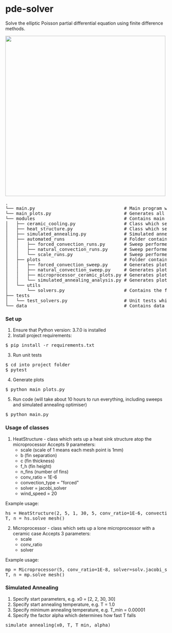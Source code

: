 # pde-solver

Solve the elliptic Poisson partial differential equation using finite difference methods.

<img src="https://github.com/ricktjwong/pde-solver/blob/master/media/heat_diffusion.gif" width="500">

<pre>
.
└── main.py                   				# Main program which contains all the code run for the project. These might take a while
└── main_plots.py              				# Generates all the plots used in the report from stored data
└── modules                   				# Contains main classes
│   ├── ceramic_cooling.py                 	# Class which sets up the ceramic-microprocessor structure
│   ├── heat_structure.py           		# Class which sets up the microprocessor with heat sink structure
│   ├── simulated_annealing.py         		# Simulated annealing method to perform discrete optimisation
│	├── automated_runs						# Folder containing all the automated runs such as sweeps
│	│	├── forced_convection_runs.py 		# Sweep performed for forced convection to try to find parameters to cool below 80 degrees
│	│	├── natural_convection_runs.py 		# Sweep performed for natural convection to find best params to cool microprocessor
│	│	└── scale_runs.py 					# Sweep performed to see how microprocessor convergence temperature varied with step size and scale
│	├── plots 								# Folder containing the modules which generate all the plots for the report
│	│	├── forced_convection_sweep.py 		# Generates plots from the forced convection sweeps
│	│	├── natural_convection_sweep.py 	# Generates plots from the natural convection sweeps
│	│	├── microprocessor_ceramic_plots.py # Generates plots for microprocessor-ceramic natural convection cooling
│	│	└── simulated_annealing_analysis.py # Generates plots from the natural convection simulated annealing run
│  	└── utils
│		└── solvers.py 						# Contains the functions for different iterative solvers - Jacobi, Gauss-Seidel, SOR, Red-Black SOR
├── tests
│	└── test_solvers.py 					# Unit tests which validates the solver works as expected
└── data 									# Contains data files used to generate plots to cut down wait time
</pre>

### Set up
1. Ensure that Python version: 3.7.0 is installed
2. Install project requirements:
<pre>
$ pip install -r requirements.txt
</pre>
3. Run unit tests
<pre>
$ cd into project folder
$ pytest
</pre>
4. Generate plots
<pre>
$ python main_plots.py
</pre>
5. Run code (will take about 10 hours to run everything, including sweeps and simulated annealing optimiser)
<pre>
$ python main.py
</pre>

### Usage of classes

1. HeatStructure - class which sets up a heat sink structure atop the microprocessor
	Accepts 9 parameters: 
	-	scale (scale of 1 means each mesh point is 1mm)
	-	b (fin separation)
	-	c (fin thickness)
	-	f_h (fin height)
	-	n_fins (number of fins)
	-	conv_ratio = 1E-6
	-	convection_type = "forced"
	-	solver = jacobi_solver
	-	wind_speed = 20

Example usage:
<pre>
hs = HeatStructure(2, 5, 1, 30, 5, conv_ratio=1E-6, convection_type="natural", solver=solv.red_black_SOR)
T, n = hs.solve_mesh()
</pre>

2. Microprocessor - class which sets up a lone microprocessor with a ceramic case
	Accepts 3 parameters:
	- 	scale
	- 	conv_ratio
	-	solver

Example usage:
<pre>
mp = Microprocessor(5, conv_ratio=1E-8, solver=solv.jacobi_solver)
T, n = mp.solve_mesh()
</pre>

### Simulated Annealing

1. Specify start parameters, e.g. x0 = [2, 2, 30, 30]
2. Specify start annealing temperature, e.g. T = 1.0
3. Specify minimum annealing temperature, e.g. T_min = 0.00001
4. Specify the factor alpha which determines how fast T falls

<pre>
simulate_annealing(x0, T, T_min, alpha)	
</pre>
